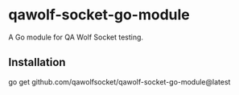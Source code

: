 # qawolf-socket-go-module

A Go module for QA Wolf Socket testing.

## Installation
go get github.com/qawolfsocket/qawolf-socket-go-module@latest
